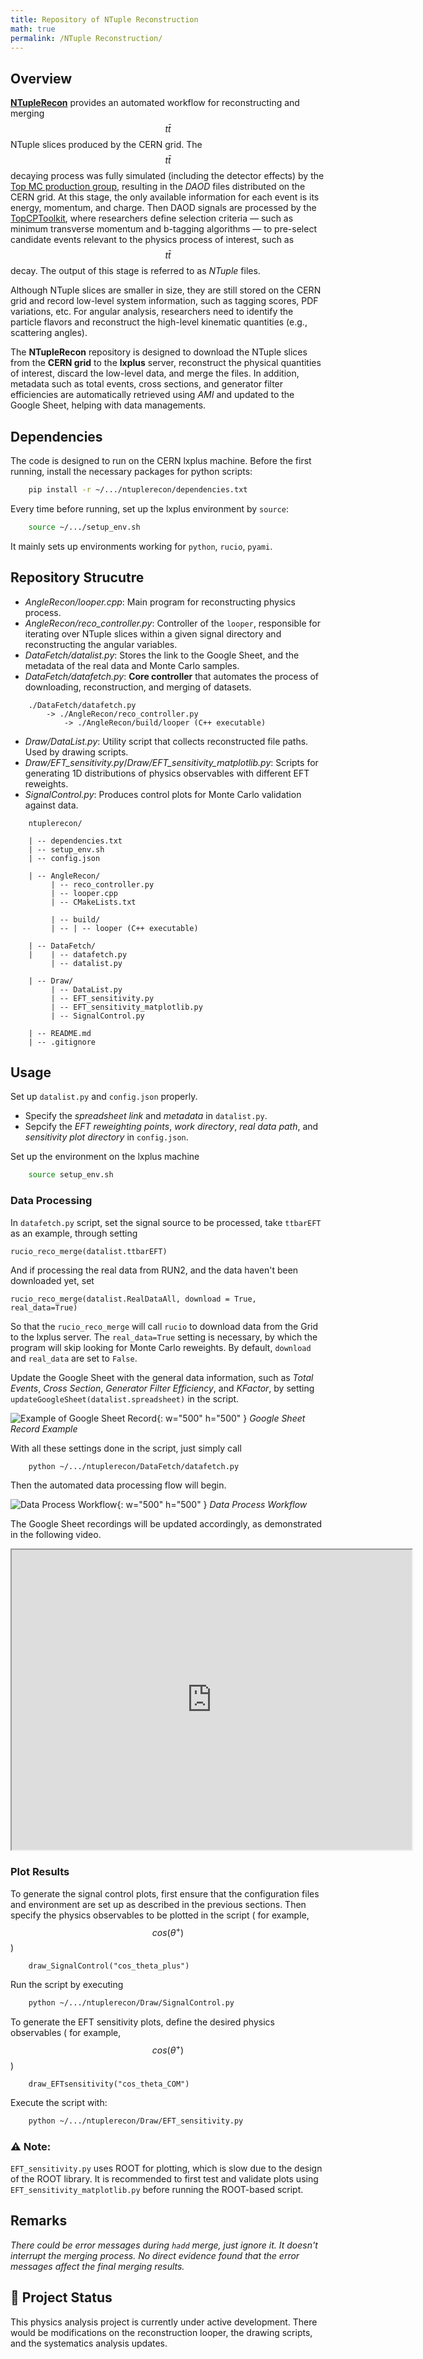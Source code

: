 ```yaml
---
title: Repository of NTuple Reconstruction
math: true
permalink: /NTuple Reconstruction/
---
```

## Overview
[**NTupleRecon**](https://gitlab.cern.ch/atlas-ttbar-10-angle/ntuplerecon) provides an automated workflow for reconstructing and merging $$t\bar{t}$$ NTuple slices produced by the CERN grid. The $$t\bar{t}$$ decaying process was fully simulated (including the detector effects) by the [Top MC production group](https://atlas-topq.docs.cern.ch/), resulting in the *DAOD* files distributed on the CERN grid. At this stage, the only available information for each event is its energy, momentum, and charge. Then DAOD signals are processed by the [TopCPToolkit](https://topcptoolkit.docs.cern.ch/latest/), where researchers define selection criteria — such as minimum transverse momentum and b-tagging algorithms — to pre-select candidate events relevant to the physics process of interest, such as $$t\bar{t}$$ decay. The output of this stage is referred to as *NTuple* files.

Although NTuple slices are smaller in size, they are still stored on the CERN grid and record low-level system information, such as tagging scores, PDF variations, etc. For angular analysis, researchers need to identify the particle flavors and reconstruct the high-level kinematic quantities (e.g., scattering angles).

The **NTupleRecon** repository is designed to download the NTuple slices from the **CERN grid** to the **lxplus** server, reconstruct the physical quantities of interest, discard the low-level data, and merge the files. In addition, metadata such as total events, cross sections, and generator filter efficiencies are automatically retrieved using *AMI* and updated to the Google Sheet, helping with data managements.

## Dependencies
The code is designed to run on the CERN lxplus machine. Before the first running, install the necessary packages for python scripts:
```bash
    pip install -r ~/.../ntuplerecon/dependencies.txt
```
Every time before running, set up the lxplus environment by ```source```:
```bash
    source ~/.../setup_env.sh
```
It mainly sets up environments working for ```python```, ```rucio```, ```pyami```.

## Repository Strucutre
- *AngleRecon/looper.cpp*: Main program for reconstructing physics process.
- *AngleRecon/reco_controller.py*: Controller of the ```looper```, responsible for iterating over NTuple slices within a given signal directory and reconstructing the angular variables.
- *DataFetch/datalist.py*: Stores the link to the Google Sheet, and the metadata of the real data and Monte Carlo samples.
- *DataFetch/datafetch.py*: **Core controller** that automates the process of downloading, reconstruction, and merging of datasets.
```
    ./DataFetch/datafetch.py
        -> ./AngleRecon/reco_controller.py
            -> ./AngleRecon/build/looper (C++ executable)
```
- *Draw/DataList.py*: Utility script that collects reconstructed file paths. Used by drawing scripts.
- *Draw/EFT_sensitivity.py*/*Draw/EFT_sensitivity_matplotlib.py*: Scripts for generating 1D distributions of physics observables with different EFT reweights.
- *SignalControl.py*: Produces control plots for Monte Carlo validation against data.
```
    ntuplerecon/

    | -- dependencies.txt
    | -- setup_env.sh
    | -- config.json

    | -- AngleRecon/
         | -- reco_controller.py
         | -- looper.cpp
         | -- CMakeLists.txt

         | -- build/
         | -- | -- looper (C++ executable)

    | -- DataFetch/
    |    | -- datafetch.py
         | -- datalist.py
    
    | -- Draw/
         | -- DataList.py
         | -- EFT_sensitivity.py
         | -- EFT_sensitivity_matplotlib.py
         | -- SignalControl.py
    
    | -- README.md
    | -- .gitignore
```

## Usage

Set up ```datalist.py``` and ```config.json``` properly.
- Specify the *spreadsheet link* and *metadata* in ```datalist.py```.
- Sepcify the *EFT reweighting points*, *work directory*, *real data path*, and *sensitivity plot directory* in ```config.json```.

Set up the environment on the lxplus machine
```bash
    source setup_env.sh
```

### Data Processing
In ```datafetch.py``` script, set the signal source to be processed, take ```ttbarEFT``` as an example, through setting 

```
rucio_reco_merge(datalist.ttbarEFT)
```

And if processing the real data from RUN2, and the data haven't been downloaded yet, set 

```
rucio_reco_merge(datalist.RealDataAll, download = True, real_data=True)
``` 

So that the ```rucio_reco_merge``` will call ```rucio``` to download data from the Grid to the lxplus server. The ```real_data=True``` setting is necessary, by which the program will skip looking for Monte Carlo reweights. By default, ```download``` and ```real_data``` are set to ```False```.

Update the Google Sheet with the general data information, such as *Total Events*, *Cross Section*, *Generator Filter Efficiency*, and *KFactor*, by setting ```updateGoogleSheet(datalist.spreadsheet)``` in the script.

![Example of Google Sheet Record](/assets/img/PostImages/GoogleRecord.png){: w="500" h="500" }
_Google Sheet Record Example_

With all these settings done in the script, just simply call
```bash
    python ~/.../ntuplerecon/DataFetch/datafetch.py
```
Then the automated data processing flow will begin. 

![Data Process Workflow](/assets/img/PostImages/DataWorkFlow.png){: w="500" h="500" }
_Data Process Workflow_

The Google Sheet recordings will be updated accordingly, as demonstrated in the following video.

<iframe src="https://drive.google.com/file/d/1jcON38KlBkBova-BRiKPzOfhq1cA_960/preview"
        width="640" height="480"
        allow="autoplay"
        allowfullscreen>
</iframe>

### Plot Results

To generate the signal control plots, first ensure that the configuration files and environment are set up as described in the previous sections. Then specify the physics observables to be plotted in the script ( for example, $$cos(\theta^+)$$ )
```
    draw_SignalControl("cos_theta_plus")
```
Run the script by executing
```bash
    python ~/.../ntuplerecon/Draw/SignalControl.py
```

To generate the EFT sensitivity plots, define the desired physics observables ( for example, $$cos(\theta^+)$$ )
```
    draw_EFTsensitivity("cos_theta_COM")
```
Execute the script with:
```bash
    python ~/.../ntuplerecon/Draw/EFT_sensitivity.py
```

### ⚠️ Note:
```EFT_sensitivity.py``` uses ROOT for plotting, which is slow due to the design of the ROOT library. It is recommended to first test and validate plots using ```EFT_sensitivity_matplotlib.py``` before running the ROOT-based script.

## Remarks
*There could be error messages during ```hadd``` merge, just ignore it. It doesn't interrupt the merging process. No direct evidence found that the error messages affect the final merging results.*

## 🚧 Project Status
This physics analysis project is currently under active development. There would be modifications on the reconstruction looper, the drawing scripts, and the systematics analysis updates.